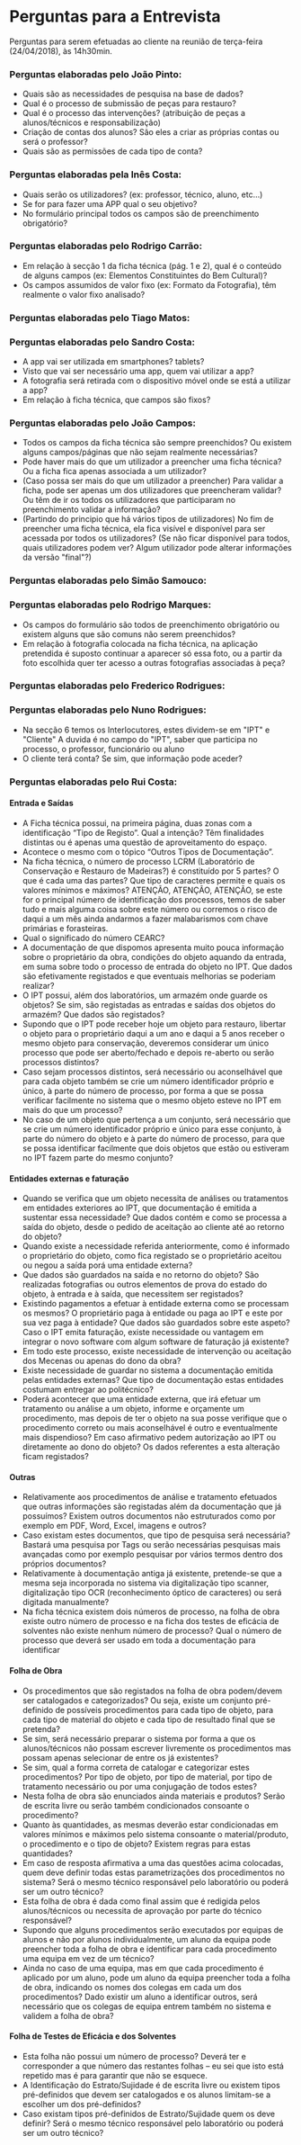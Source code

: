 # Perguntas para a Entrevista

Perguntas para serem efetuadas ao cliente na reunião de terça-feira (24/04/2018), às 14h30min.

### Perguntas elaboradas pelo João Pinto:

* Quais são as necessidades de pesquisa na base de dados?
* Qual é o processo de submissão de peças para restauro?
* Qual é o processo das intervenções? (atribuição de peças a alunos/técnicos e responsabilização)
* Criação de contas dos alunos? São eles a criar as próprias contas ou será o professor?
* Quais são as permissões de cada tipo de conta?

### Perguntas elaboradas pela Inês Costa:

* Quais serão os utilizadores? (ex: professor, técnico, aluno, etc...)
* Se for para fazer uma APP qual o seu objetivo?
* No formulário principal todos os campos são de preenchimento obrigatório?

### Perguntas elaboradas pelo Rodrigo Carrão:

* Em relação à secção 1 da ficha técnica (pág. 1 e 2), qual é o conteúdo de alguns campos (ex: Elementos Constituintes do Bem Cultural)?
* Os campos assumidos de valor fixo (ex: Formato da Fotografia), têm realmente o valor fixo analisado?

### Perguntas elaboradas pelo Tiago Matos:

### Perguntas elaboradas pelo Sandro Costa:

* A app vai ser utilizada em smartphones? tablets?
* Visto que vai ser necessário uma app, quem vai utilizar a app? 
* A fotografia será retirada com o dispositivo móvel onde se está a utilizar a app?
* Em relação à ficha técnica, que campos são fixos? 

### Perguntas elaboradas pelo João Campos:
* Todos os campos da ficha técnica são sempre preenchidos? Ou existem alguns campos/páginas que não sejam realmente necessárias?
* Pode haver mais do que um utilizador a preencher uma ficha técnica? Ou a ficha fica apenas associada a um utilizador?
* (Caso possa ser mais do que um utilizador a preencher)
  Para validar a ficha, pode ser apenas um dos utilizadores que preencheram validar? Ou têm de ir os todos os utilizadores que participaram no preenchimento validar a informação?
* (Partindo do principio que há vários tipos de utilizadores)
No fim de preencher uma ficha técnica, ela fica visível e disponível para ser acessada por todos os utilizadores?
(Se não ficar disponível para todos, quais utilizadores podem ver? Algum utilizador pode alterar informações da versão "final"?)

### Perguntas elaboradas pelo Simão Samouco:

### Perguntas elaboradas pelo Rodrigo Marques:

* Os campos do formulário são todos de preenchimento obrigatório ou existem alguns que são comuns não serem preenchidos?
* Em relação à fotografia colocada na ficha técnica, na aplicação pretendida é suposto continuar a aparecer só essa foto, ou a partir da foto escolhida quer ter acesso a outras fotografias associadas à peça?

### Perguntas elaboradas pelo Frederico Rodrigues:

### Perguntas elaboradas pelo Nuno Rodrigues:

* Na secção 6 temos os Interlocutores, estes dividem-se em "IPT" e "Cliente"
A duvida é no campo do "IPT", saber que participa no processo, o professor, funcionário ou aluno
* O cliente terá conta? Se sim, que informação pode aceder?

### Perguntas elaboradas pelo Rui Costa:
#### Entrada e Saídas
* A Ficha técnica possui, na primeira página, duas zonas com a identificação “Tipo de Registo”. Qual a intenção? Têm finalidades distintas ou é apenas uma questão de aproveitamento do espaço.
* Acontece o mesmo com o tópico “Outros Tipos de Documentação”.
* Na ficha técnica, o número de processo LCRM (Laboratório de Conservação e Restauro de Madeiras?) é constituído por 5 partes? O que é cada uma das partes? Que tipo de caracteres permite e quais os valores mínimos e máximos? ATENÇÃO, ATENÇÃO, ATENÇÃO, se este for o principal número de identificação dos processos, temos de saber tudo e mais alguma coisa sobre este número ou corremos o risco de daqui a um mês ainda andarmos a fazer malabarismos com chave primárias e forasteiras.
* Qual o significado do número CEARC?
* A documentação de que dispomos apresenta muito pouca informação sobre o proprietário da obra, condições do objeto aquando da entrada, em suma sobre todo o processo de entrada do objeto no IPT. Que dados são efetivamente registados e que eventuais melhorias se poderiam realizar?
* O IPT possui, além dos laboratórios, um armazém onde guarde os objetos? Se sim, são registadas as entradas e saídas dos objetos do armazém? Que dados são registados?
* Supondo que o IPT pode receber hoje um objeto para restauro, libertar o objeto para o proprietário daqui a um ano e daqui a 5 anos receber o mesmo objeto para conservação, deveremos considerar um único processo que pode ser aberto/fechado e depois re-aberto ou serão processos distintos?
* Caso sejam processos distintos, será necessário ou aconselhável que para cada objeto também se crie um número identificador próprio e único, à parte do número de processo, por forma a que se possa verificar facilmente no sistema que o mesmo objeto esteve no IPT em mais do que um processo? 
* No caso de um objeto que pertença a um conjunto, será necessário que se crie um número identificador próprio e único para esse conjunto, à parte do número do objeto e à parte do número de processo, para que se possa identificar facilmente que dois objetos que estão ou estiveram no IPT fazem parte do mesmo conjunto?

#### Entidades externas e faturação
* Quando se verifica que um objeto necessita de análises ou tratamentos em entidades exteriores ao IPT, que documentação é emitida a sustentar essa necessidade? Que dados contém e como se processa a saída do objeto, desde o pedido de aceitação ao cliente até ao retorno do objeto? 
* Quando existe a necessidade referida anteriormente, como é informado o proprietário do objeto, como fica registado se o proprietário aceitou ou negou a saída porá uma entidade externa?
* Que dados são guardados na saída e no retorno do objeto? São realizadas fotografias ou outros elementos de prova do estado do objeto, à entrada e à saída, que necessitem ser registados?
* Existindo pagamentos a efetuar à entidade externa como se processam os mesmos? O proprietário paga à entidade ou paga ao IPT e este por sua vez paga à entidade?
Que dados são guardados sobre este aspeto? Caso o IPT emita faturação, existe necessidade ou vantagem em integrar o novo software com algum software de faturação já existente?
* Em todo este processo, existe necessidade de intervenção ou aceitação dos Mecenas ou apenas do dono da obra?
* Existe necessidade de guardar no sistema a documentação emitida pelas entidades externas? Que tipo de documentação estas entidades costumam entregar ao politécnico?
* Poderá acontecer que uma entidade externa, que irá efetuar um tratamento ou análise a um objeto, informe e orçamente um procedimento, mas depois de ter o objeto na sua posse verifique que o procedimento correto ou mais aconselhável é outro e eventualmente mais dispendioso? Em caso afirmativo pedem autorização ao IPT ou diretamente ao dono do objeto? Os dados referentes a esta alteração ficam registados?

#### Outras
* Relativamente aos procedimentos de análise e tratamento efetuados que outras informações são registadas além da documentação que já possuímos? Existem outros documentos não estruturados como por exemplo em PDF, Word, Excel, imagens e outros?
* Caso existam estes documentos, que tipo de pesquisa será necessária? Bastará uma pesquisa por Tags ou serão necessárias pesquisas mais avançadas como por exemplo pesquisar por vários termos dentro dos próprios documentos?
* Relativamente à documentação antiga já existente, pretende-se que a mesma seja incorporada no sistema via digitalização tipo scanner, digitalização tipo OCR (reconhecimento óptico de caracteres) ou será digitada manualmente?
* Na ficha técnica existem dois números de processo, na folha de obra existe outro número de processo e na ficha dos testes de eficácia de solventes não existe nenhum número de processo? Qual o número de processo que deverá ser usado em toda a documentação para identificar

#### Folha de Obra
* Os procedimentos que são registados na folha de obra podem/devem ser catalogados e categorizados? Ou seja, existe um conjunto pré-definido de possíveis procedimentos para cada tipo de objeto, para cada tipo de material do objeto e cada tipo de resultado final que se pretenda?
* Se sim, será necessário preparar o sistema por forma a que os alunos/técnicos não possam escrever livremente os procedimentos mas possam apenas selecionar de entre os já existentes?
* Se sim, qual a forma correta de catalogar e categorizar estes procedimentos? Por tipo de objeto, por tipo de material, por tipo de tratamento necessário ou por uma conjugação de todos estes?
* Nesta folha de obra são enunciados ainda materiais e produtos? Serão de escrita livre ou serão também condicionados consoante o procedimento?
* Quanto às quantidades, as mesmas deverão estar condicionadas em valores mínimos e máximos pelo sistema consoante o material/produto, o procedimento e o tipo de objeto? Existem regras para estas quantidades?
* Em caso de resposta afirmativa a uma das questões acima colocadas, quem deve definir todas estas parametrizações dos procedimentos no sistema? Será o mesmo técnico responsável pelo laboratório ou poderá ser um outro técnico?
* Esta folha de obra é dada como final assim que é redigida pelos alunos/técnicos ou necessita de aprovação por parte do técnico responsável?
* Supondo que alguns procedimentos serão executados por equipas de alunos e não por alunos individualmente, um aluno da equipa pode preencher toda a folha de obra e identificar para cada procedimento uma equipa em vez de um técnico?
* Ainda no caso de uma equipa, mas em que cada procedimento é aplicado por um aluno, pode um aluno da equipa preencher toda a folha de obra, indicando os nomes dos colegas em cada um dos procedimentos? Dado existir um aluno a identificar outros, será necessário que os colegas de equipa entrem também no sistema e validem a folha de obra?

#### Folha de Testes de Eficácia e dos Solventes
* Esta folha não possui um número de processo? Deverá ter e corresponder a que número das restantes folhas – eu sei que isto está repetido mas é para garantir que não se esquece.
* A Identificação do Estrato/Sujidade é de escrita livre ou existem tipos pré-definidos que devem ser catalogados e os alunos limitam-se a escolher um dos pré-definidos?
* Caso existam tipos pré-definidos de Estrato/Sujidade quem os deve definir? Será o mesmo técnico responsável pelo laboratório ou poderá ser um outro técnico?
